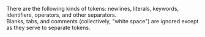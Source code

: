 There are the following kinds of tokens: newlines, literals, keywords, identifiers, operators, and other separators.</br>
Blanks, tabs, and comments (collectively, "white space") are ignored except as they serve to separate tokens.